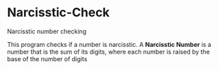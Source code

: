 # Narcisstic-Check
Narcisstic number checking

This program checks if a number is narcisstic. A **Narcisstic Number** is a number that is the sum of its digits, where each number is raised by the base of the number of digits
